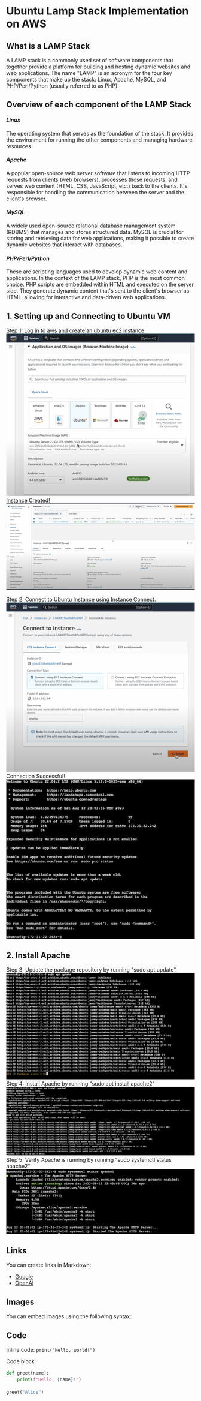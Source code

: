 # **Ubuntu Lamp Stack Implementation on AWS**

## **What is a LAMP Stack**

A LAMP stack is a commonly used set of software components that together provide a platform for building and hosting dynamic websites and web applications. The name "LAMP" is an acronym for the four key components that make up the stack: Linux, Apache, MySQL, and PHP/Perl/Python (usually referred to as PHP).

## **Overview of each component of the LAMP Stack**

#### *Linux*
The operating system that serves as the foundation of the stack. It provides the environment for running the other components and managing hardware resources.

#### *Apache*
A popular open-source web server software that listens to incoming HTTP requests from clients (web browsers), processes those requests, and serves web content (HTML, CSS, JavaScript, etc.) back to the clients. It's responsible for handling the communication between the server and the client's browser.

#### *MySQL*
A widely used open-source relational database management system (RDBMS) that manages and stores structured data. MySQL is crucial for storing and retrieving data for web applications, making it possible to create dynamic websites that interact with databases.

#### *PHP/Perl/Python*
These are scripting languages used to develop dynamic web content and applications. In the context of the LAMP stack, PHP is the most common choice. PHP scripts are embedded within HTML and executed on the server side. They generate dynamic content that's sent to the client's browser as HTML, allowing for interactive and data-driven web applications.

## 1. **Setting up  and Connecting to Ubuntu VM**
Step 1: Log in to aws and create an ubuntu ec2 instance. 
![Creating an ubuntu ec2 instance](./Images/1.png)
Instance Created!
![Instance Created](./Images/2.png)

Step 2: Connect to Ubuntu Instance using Instance Connect.
![Connecting to our Ubuntu Instance](./Images/3.png)
Connection Successful!
![Connection Successful](./Images/4.png)

## 2. **Install Apache**
Step 3: Update the package repository by running "sudo apt update"
![sudo apt update](./Images/5.png)
Step 4: Install Apache by running "sudo apt install apache2"
![sudo apt install apache2](./Images/6.png)
Step 5: Verify Apache is running by running "sudo systemctl status apache2"
![sudo systemctl status apache2](./Images/7.png)

## Links

You can create links in Markdown:

- [Google](https://www.google.com)
- [OpenAI](https://www.openai.com)

## Images

You can embed images using the following syntax:


## Code

Inline code: `print("Hello, world!")`

Code block:

```python
def greet(name):
    print(f"Hello, {name}!")

greet("Alice")

